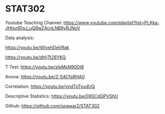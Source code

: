# STAT302

Youtube Teaching Channel: https://www.youtube.com/playlist?list=PLKka-JHtsz80sJ_uQ8wZ4cnLNB9yRJNoV

Data analysis:

https://youtu.be/WIvehDeVRak

https://youtu.be/dhIjTt26YKQ

T Test: https://youtu.be/sIpMsN90Dt8

Anova: https://youtu.be/Z-S4CfsRHA0

Correlation: https://youtu.be/yndToTyudUQ

Descriptive Statistics: https://youtu.be/09SCdQPVShU

Github: https://github.com/spawar2/STAT302

